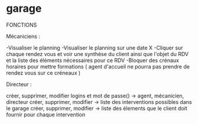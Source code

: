 # garage
FONCTIONS




Mécaniciens : 

-Visualiser le planning 
-Visualiser le planning sur une date X
-Cliquer sur chaque rendez vous et voir une synthèse du client ainsi que l'objet du RDV et la liste des éléments nécessaires pour ce RDV
-Bloquer des crénaux horaires pour mettre formations ( agent d'accueil ne pourra pas prendre de rendez vous sur ce créneaux )

Directeur :

créer, supprimer, modifier logins et mot de passe() -> agent, mécanicien, directeur 
créer, supprimer, modifier -> liste des interventions possibles dans le garage 
créer, supprimer, modifier -> liste des élements que le client doit fournir pour chaque intervention






